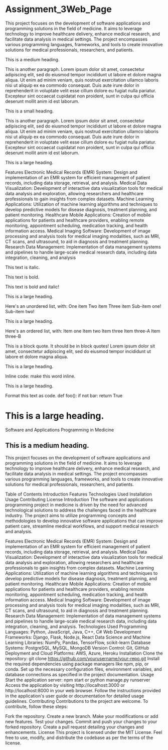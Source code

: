 # Assignment_3Web_Page

This project focuses on the development of software applications and programming solutions in the field of medicine. It aims to leverage technology to improve healthcare delivery, enhance medical research, and facilitate data analysis in medical settings. The project encompasses various programming languages, frameworks, and tools to create innovative solutions for medical professionals, researchers, and patients.

This is a medium heading. 

This is another paragraph. Lorem ipsum dolor sit amet, consectetur adipiscing elit, sed do eiusmod tempor incididunt ut labore et dolore magna aliqua. Ut enim ad minim veniam, quis nostrud exercitation ullamco laboris nisi ut aliquip ex ea commodo consequat. Duis aute irure dolor in reprehenderit in voluptate velit esse cillum dolore eu fugiat nulla pariatur. Excepteur sint occaecat cupidatat non proident, sunt in culpa qui officia deserunt mollit anim id est laborum.

This is a small heading. 

This is another paragraph. Lorem ipsum dolor sit amet, consectetur adipiscing elit, sed do eiusmod tempor incididunt ut labore et dolore magna aliqua. Ut enim ad minim veniam, quis nostrud exercitation ullamco laboris nisi ut aliquip ex ea commodo consequat. Duis aute irure dolor in reprehenderit in voluptate velit esse cillum dolore eu fugiat nulla pariatur. Excepteur sint occaecat cupidatat non proident, sunt in culpa qui officia deserunt mollit anim id est laborum.

This is a large heading. 

Features
Electronic Medical Records (EMR) System: Design and implementation of an EMR system for efficient management of patient records, including data storage, retrieval, and analysis.
Medical Data Visualization: Development of interactive data visualization tools for medical data analysis and exploration, allowing researchers and healthcare professionals to gain insights from complex datasets.
Machine Learning Applications: Utilization of machine learning algorithms and techniques to develop predictive models for disease diagnosis, treatment planning, and patient monitoring.
Healthcare Mobile Applications: Creation of mobile applications for patients and healthcare providers, enabling remote monitoring, appointment scheduling, medication tracking, and health information access.
Medical Imaging Software: Development of image processing and analysis tools for medical imaging modalities, such as MRI, CT scans, and ultrasound, to aid in diagnosis and treatment planning.
Research Data Management: Implementation of data management systems and pipelines to handle large-scale medical research data, including data integration, cleaning, and analysis

This text is italic. 

This text is bold. 

This text is bold and italic!

This is a large heading. 


Here's an unordered list, with:
One item
Two item
Three item
Sub-item one!
Sub-item two!

This is a large heading. 

Here's an ordered list, with:
Item one
Item two
Item three
Item three-A
Item three-B

This is a block quote. It should be in block quotes! Lorem ipsum dolor sit amet, consectetur adipiscing elit, sed do eiusmod tempor incididunt ut labore et dolore magna aliqua.

This is a large heading. 

Inline code: make this word inline. 

This is a large heading. 

Format this text as code. 
def foo():
    if not bar:
        return True





# This is a large heading. 
Software and Applications Programming in Medicine

## This is a medium heading. 
This project focuses on the development of software applications and programming solutions in the field of medicine. It aims to leverage technology to improve healthcare delivery, enhance medical research, and facilitate data analysis in medical settings. The project encompasses various programming languages, frameworks, and tools to create innovative solutions for medical professionals, researchers, and patients.

Table of Contents
Introduction
Features
Technologies Used
Installation
Usage
Contributing
License
Introduction
The software and applications programming project in medicine is driven by the need for advanced technological solutions to address the challenges faced in the healthcare industry. The project aims to utilize programming concepts and methodologies to develop innovative software applications that can improve patient care, streamline medical workflows, and support medical research and analysis.

Features
Electronic Medical Records (EMR) System: Design and implementation of an EMR system for efficient management of patient records, including data storage, retrieval, and analysis.
Medical Data Visualization: Development of interactive data visualization tools for medical data analysis and exploration, allowing researchers and healthcare professionals to gain insights from complex datasets.
Machine Learning Applications: Utilization of machine learning algorithms and techniques to develop predictive models for disease diagnosis, treatment planning, and patient monitoring.
Healthcare Mobile Applications: Creation of mobile applications for patients and healthcare providers, enabling remote monitoring, appointment scheduling, medication tracking, and health information access.
Medical Imaging Software: Development of image processing and analysis tools for medical imaging modalities, such as MRI, CT scans, and ultrasound, to aid in diagnosis and treatment planning.
Research Data Management: Implementation of data management systems and pipelines to handle large-scale medical research data, including data integration, cleaning, and analysis.
Technologies Used
Programming Languages: Python, JavaScript, Java, C++, C#
Web Development Frameworks: Django, Flask, Node.js, React
Data Science and Machine Learning Libraries: NumPy, Pandas, TensorFlow, scikit-learn
Database Systems: PostgreSQL, MySQL, MongoDB
Version Control: Git, GitHub
Deployment and Cloud Platforms: AWS, Azure, Heroku
Installation
Clone the repository: git clone https://github.com/yourusername/your-repo.git
Install the required dependencies using package managers like npm, pip, or conda.
Set up the necessary configuration files, environment variables, and database connections as specified in the project documentation.
Usage
Start the application server: npm start or python manage.py runserver
Access the application by visiting http://localhost:3000 or http://localhost:8000 in your web browser.
Follow the instructions provided in the application's user guide or documentation for detailed usage guidelines.
Contributing
Contributions to the project are welcome. To contribute, follow these steps:

Fork the repository.
Create a new branch.
Make your modifications or add new features.
Test your changes.
Commit and push your changes to your forked repository.
Create a pull request detailing your changes and enhancements.
License
This project is licensed under the MIT License. Feel free to use, modify, and distribute the codebase as per the terms of the license.
